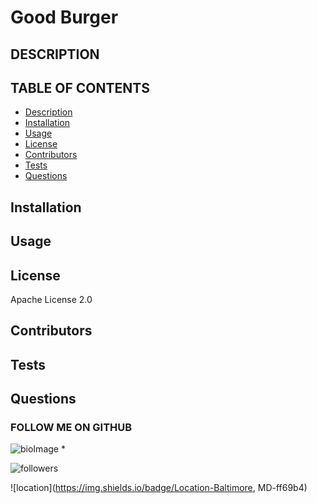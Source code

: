 
# Good Burger

## DESCRIPTION




## TABLE OF CONTENTS

* [Description](#Description)
* [Installation](#Installation)
* [Usage](#Usage)
* [License](#License)
* [Contributors](#Contributors)
* [Tests](#Tests)
* [Questions](#Questions)



## Installation



## Usage



## License

Apache License 2.0

## Contributors



## Tests




## Questions




  ### FOLLOW ME ON GITHUB
  ![bioImage](https://avatars0.githubusercontent.com/u/59583325?v=4&s=200)
  * 

  ![followers](https://img.shields.io/badge/Followers-8-success) 
  
  ![location](https://img.shields.io/badge/Location-Baltimore, MD-ff69b4) 

   


